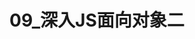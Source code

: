 # 09_深入JS面向对象二

<script setup>
import pdf from '../components/pdf.vue'
</script>

<pdf path="09_深入JS面向对象二" />
